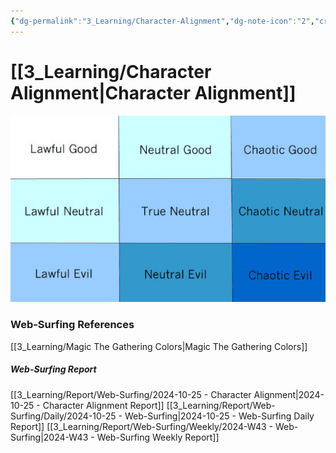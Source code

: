 ```yaml
---
{"dg-permalink":"3_Learning/Character-Alignment","dg-note-icon":"2","created-date":"2024-10-25 11:30:17 am","date":"2024-10-25","type":"web-surfing","tags":["web-surfing"],"aliases":null,"img":"![Utilities/Images/Pasted image 20241028153039.jpeg|200](/img/user/Utilities/Images/Pasted%20image%2020241028153039.jpeg)","dg-publish":true,"permalink":"/3_Learning/Character-Alignment/","dgPassFrontmatter":true,"noteIcon":"2"}
---
```



# [[3_Learning/Character Alignment\|Character Alignment]]
![Utilities/Images/Pasted image 20241028153039.jpeg](/img/user/Utilities/Images/Pasted%20image%2020241028153039.jpeg)




















### Web-Surfing References
[[3_Learning/Magic The Gathering Colors\|Magic The Gathering Colors]]
##### Web-Surfing Report
[[3_Learning/Report/Web-Surfing/2024-10-25 - Character Alignment\|2024-10-25 - Character Alignment Report]]
[[3_Learning/Report/Web-Surfing/Daily/2024-10-25 - Web-Surfing\|2024-10-25 - Web-Surfing Daily Report]]
[[3_Learning/Report/Web-Surfing/Weekly/2024-W43 - Web-Surfing\|2024-W43 - Web-Surfing Weekly Report]]

